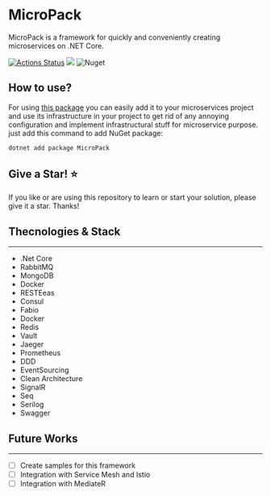 # MicroPack

MicroPack is a framework for quickly and conveniently creating microservices on .NET Core.
 
[![Actions Status](https://github.com/meysamhadeli/MicroPack/workflows/build/badge.svg?branch=master)](https://github.com/meysamhadeli/MicroPack/actions)
<a href="https://www.nuget.org/packages/MicroPack/" alt="nuget package"><img src="https://img.shields.io/nuget/vpre/micropack" /></a>
![Nuget](https://img.shields.io/nuget/dt/micropack?color=blue&label=nuget%20downloads)

## How to use?
For using [this package](https://www.nuget.org/packages/MicroPack/) you can easily add it to your microservices project and use its infrastructure in your project to get rid of any annoying configuration and implement infrastructural stuff for microservice purpose. just add this command to add NuGet package:

``` bash
dotnet add package MicroPack
```

## Give a Star! ⭐️
If you like or are using this repository to learn or start your solution, please give it a star. Thanks!

## Thecnologies & Stack
----------------
* .Net Core
* RabbitMQ
* MongoDB
* Docker
* RESTEeas
* Consul
* Fabio
* Docker
* Redis
* Vault
* Jaeger
* Prometheus
* DDD
* EventSourcing
* Clean Architecture
* SignalR
* Seq
* Serilog
* Swagger

## Future Works
----------------
-  [ ] Create samples for this framework
-  [ ] Integration with Service Mesh and Istio
-  [ ] Integration with MediateR

